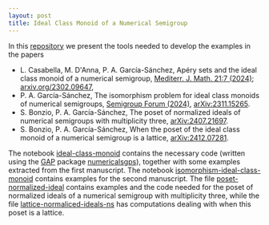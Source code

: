 ```yaml
---
layout: post
title: Ideal Class Monoid of a Numerical Semigroup
---
```


In this [repository](https://github.com/numerical-semigroups/ideal-class-monoid) we present the tools needed to develop the examples in the papers 

- L. Casabella, M. D'Anna, P. A. García-Sánchez, Apéry sets and the ideal class monoid of a numerical semigroup, [Mediterr. J. Math. 21:7 (2024)](https://link.springer.com/article/10.1007/s00009-023-02550-8); [arxiv.org/2302.09647](https://arxiv.org/abs/2302.09647),
- P. A. García-Sánchez, The isomorphism problem for ideal class monoids of numerical semigroups, [Semigroup Forum (2024)](https://doi.org/10.1007/s00233-024-10429-7), [arXiv:2311.15265](https://arxiv.org/abs/2311.15265).
- S. Bonzio, P. A. García-Sánchez, The poset of normalized ideals of numerical semigroups with multiplicity three, [arXiv:2407.21697](https://arxiv.org/abs/2407.21697).
- S. Bonzio, P. A. García-Sánchez, When the poset of the ideal class monoid of a numerical semigroup is a lattice, [arXiv:2412.07281](https://arxiv.org/abs/2412.07281).

The notebook [ideal-class-monoid](https://github.com/numerical-semigroups/ideal-class-monoid/blob/main/class-monoid.ipynb) contains the necessary code (written using the [GAP](https://www.gap-system.org/) package [numericalsgps](https://gap-packages.github.io/numericalsgps/)), together with some examples extracted from the first manuscript. The notebook [isomorphism-ideal-class-monoid](https://github.com/numerical-semigroups/ideal-class-monoid/blob/main/isomorphism-ideal-class-monoid.ipynb) contains examples for the second manuscript. The file [poset-normalized-ideal](https://github.com/numerical-semigroups/ideal-class-monoid/blob/main/poset-normalized-ideals.ipynb) contains examples and the code needed for the poset of normalized ideals of a numerical semigroup with multiplicity three, while the file [lattice-normaliced-ideals-ns](https://github.com/numerical-semigroups/ideal-class-monoid/blob/main/lattice-normalized-ideals-ns.ipynb) has computations dealing with when this poset is a lattice.

